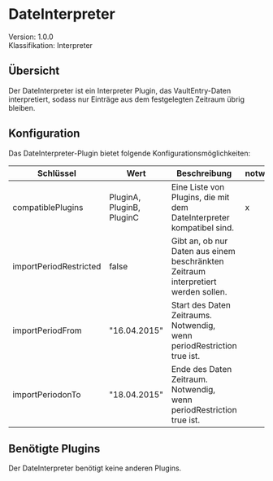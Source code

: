 # DateInterpreter
Version: 1.0.0  
Klassifikation: Interpreter

Übersicht
-----
Der DateInterpreter ist ein Interpreter Plugin, das VaultEntry-Daten interpretiert, sodass nur Einträge aus dem festgelegten Zeitraum übrig bleiben.

Konfiguration
-----
Das DateInterpreter-Plugin bietet folgende Konfigurationsmöglichkeiten:

| Schlüssel  | Wert | Beschreibung | notwendig |
| ------------- | ------------- |  ------------- | ------------- |
| compatiblePlugins | PluginA, PluginB, PluginC | Eine Liste von Plugins, die mit dem DateInterpreter kompatibel sind. | x
| importPeriodRestricted | false | Gibt an, ob nur Daten aus einem beschränkten Zeitraum interpretiert werden sollen. | 
| importPeriodFrom | "16.04.2015" | Start des Daten Zeitraums. Notwendig, wenn periodRestriction true ist. |
| importPeriodonTo | "18.04.2015" | Ende des Daten Zeitraum. Notwendig, wenn periodRestriction true ist. |

Benötigte Plugins
-----
Der DateInterpreter benötigt keine anderen Plugins.